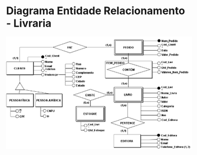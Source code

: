 # Diagrama Entidade Relacionamento - Livraria

<img src="https://raw.githubusercontent.com/LeonarDev/Autoplay/main/back-end/modelagem_db/der_livraria_v1.0.PNG" />
